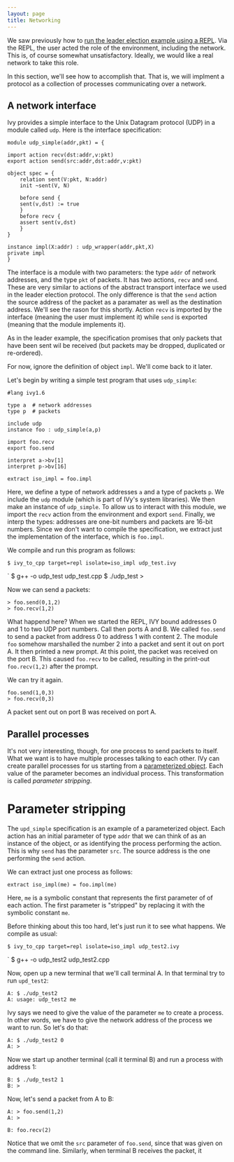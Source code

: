```yaml
---
layout: page
title: Networking
---
```


We saw previously how to [run the leader election example using a
REPL](helloworld.html).  Via the REPL, the user acted the role of the
environment, including the network. This is, of course somewhat
unsatisfactory. Ideally, we would like a real network to take this
role.

In this section, we'll see how to accomplish that. That is, we will
implment a protocol as a collection of processes communicating over a
network.

## A network interface

Ivy provides a simple interface to the Unix Datagram protocol (UDP) in
a module called `udp`. Here is the interface specification:

    module udp_simple(addr,pkt) = {

	import action recv(dst:addr,v:pkt)
	export action send(src:addr,dst:addr,v:pkt)

	object spec = {
	    relation sent(V:pkt, N:addr)
	    init ~sent(V, N)

	    before send {
		sent(v,dst) := true
	    }
	    before recv {
		assert sent(v,dst)
	    }
	}

	instance impl(X:addr) : udp_wrapper(addr,pkt,X)
	private impl
    }

The interface is a module with two parameters: the type `addr` of
network addresses, and the type `pkt` of packets.  It has two actions,
`recv` and `send`.  These are very similar to actions of the abstract
transport interface we used in the leader election protocol.  The only
difference is that the `send` action the source address of the packet
as a paramater as well as the destination address. We'll see the rason
for this shortly. Action `recv` is imported by the interface (meaning
the user must implement it) while `send` is exported (meaning that the
module implements it).

As in the leader example, the specification promises that only packets
that have been sent wil be received (but packets may be dropped,
duplicated or re-ordered). 

For now, ignore the definition of object `impl`. We'll come back to it
later. 

Let's begin by writing a simple test program that uses `udp_simple`:

    #lang ivy1.6

    type a  # network addresses
    type p  # packets

    include udp
    instance foo : udp_simple(a,p)

    import foo.recv
    export foo.send

    interpret a->bv[1]
    interpret p->bv[16]

    extract iso_impl = foo.impl

Here, we define a type of network addresses `a` and a type of packets
`p`. We include the `udp` module (which is part of IVy's system
libraries). We then make an instance of `udp_simple`. To allow us to
interact with this module, we import the `recv` action from the
environment and export `send`.  Finally, we interp the types:
addresses are one-bit numbers and packets are 16-bit numbers.  Since
we don't want to compile the specification, we extract just the
implementation of the interface, which is `foo.impl`.

We compile and run this program as follows:

    $ ivy_to_cpp target=repl isolate=iso_impl udp_test.ivy
`   $ g++ -o udp_test udp_test.cpp
    $ ./udp_test
    >

Now we can send a packets:

    > foo.send(0,1,2)
    > foo.recv(1,2)
     
What happend here? When we started the REPL, IVY bound addresses 0 and
1 to two UDP port numbers. Call then ports A and B. We called
`foo.send` to send a packet from address 0 to address 1 with content
2. The module `foo` somehow marshalled the number 2 into a packet and
sent it out on port A.  It then printed a new prompt. At this point,
the packet was received on the port B. This caused `foo.recv` to be
called, resulting in the print-out `foo.recv(1,2)` after the prompt.

We can try it again.

    foo.send(1,0,3)
    > foo.recv(0,3)

A packet sent out on port B was received on port A.

## Parallel processes

It's not very interesting, though, for one process to send packets to
itself. What we want is to have multiple processes talking to each
other. IVy can create parallel processes for us starting from a
[parameterized object](leader.html). Each value of the parameter
becomes an individual process. This transformation is called
*parameter stripping*.

# Parameter stripping

The `upd_simple` specification is an example of a parameterized
object.  Each action has an initial parameter of type `addr` that we
can think of as an instance of the object, or as identifying the
process performing the action. This is why `send` has the parameter
`src`. The source address is the one performing the `send` action.

We can extract just one process as follows:

    extract iso_impl(me) = foo.impl(me)

Here, `me` is a symbolic constant that represents the first parameter
of of each action. The first parameter is "stripped" by replacing it
with the symbolic constant `me`.

Before thinking about this too hard, let's just run it to see what
happens. We compile as usual:

    $ ivy_to_cpp target=repl isolate=iso_impl udp_test2.ivy
`   $ g++ -o udp_test2 udp_test2.cpp

Now, open up a new terminal that we'll call terminal A. In that
terminal try to run `upd_test2`:

    A: $ ./udp_test2
    A: usage: udp_test2 me

Ivy says we need to give the value of the parameter `me` to create a
process. In other words, we have to give the network address of the
process we want to run. So let's do that:

    A: $ ./udp_test2 0
    A: >

Now we start up another terminal (call it terminal B) and run a process with
address 1:

    B: $ ./udp_test2 1
    B: >

Now, let's send a packet from A to B:

    A: > foo.send(1,2)
    A: > 

    B: foo.recv(2)

Notice that we omit the `src` parameter of `foo.send`, since that was
given on the command line. Similarly, when terminal B receives the packet,
it 








